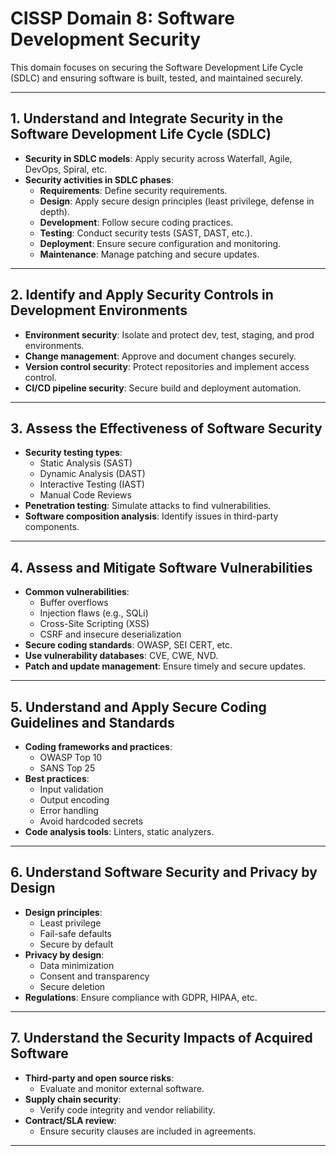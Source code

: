 # CISSP Domain 8: Software Development Security

This domain focuses on securing the Software Development Life Cycle (SDLC) and ensuring software is built, tested, and maintained securely.

---

## 1. Understand and Integrate Security in the Software Development Life Cycle (SDLC)

- **Security in SDLC models**: Apply security across Waterfall, Agile, DevOps, Spiral, etc.
- **Security activities in SDLC phases**:
  - **Requirements**: Define security requirements.
  - **Design**: Apply secure design principles (least privilege, defense in depth).
  - **Development**: Follow secure coding practices.
  - **Testing**: Conduct security tests (SAST, DAST, etc.).
  - **Deployment**: Ensure secure configuration and monitoring.
  - **Maintenance**: Manage patching and secure updates.

---

## 2. Identify and Apply Security Controls in Development Environments

- **Environment security**: Isolate and protect dev, test, staging, and prod environments.
- **Change management**: Approve and document changes securely.
- **Version control security**: Protect repositories and implement access control.
- **CI/CD pipeline security**: Secure build and deployment automation.

---

## 3. Assess the Effectiveness of Software Security

- **Security testing types**:
  - Static Analysis (SAST)
  - Dynamic Analysis (DAST)
  - Interactive Testing (IAST)
  - Manual Code Reviews
- **Penetration testing**: Simulate attacks to find vulnerabilities.
- **Software composition analysis**: Identify issues in third-party components.

---

## 4. Assess and Mitigate Software Vulnerabilities

- **Common vulnerabilities**:
  - Buffer overflows
  - Injection flaws (e.g., SQLi)
  - Cross-Site Scripting (XSS)
  - CSRF and insecure deserialization
- **Secure coding standards**: OWASP, SEI CERT, etc.
- **Use vulnerability databases**: CVE, CWE, NVD.
- **Patch and update management**: Ensure timely and secure updates.

---

## 5. Understand and Apply Secure Coding Guidelines and Standards

- **Coding frameworks and practices**:
  - OWASP Top 10
  - SANS Top 25
- **Best practices**:
  - Input validation
  - Output encoding
  - Error handling
  - Avoid hardcoded secrets
- **Code analysis tools**: Linters, static analyzers.

---

## 6. Understand Software Security and Privacy by Design

- **Design principles**:
  - Least privilege
  - Fail-safe defaults
  - Secure by default
- **Privacy by design**:
  - Data minimization
  - Consent and transparency
  - Secure deletion
- **Regulations**: Ensure compliance with GDPR, HIPAA, etc.

---

## 7. Understand the Security Impacts of Acquired Software

- **Third-party and open source risks**:
  - Evaluate and monitor external software.
- **Supply chain security**:
  - Verify code integrity and vendor reliability.
- **Contract/SLA review**:
  - Ensure security clauses are included in agreements.

---